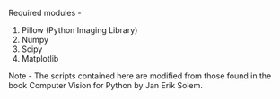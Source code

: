 Required modules - 

1. Pillow (Python Imaging Library)
2. Numpy
3. Scipy
4. Matplotlib

Note - The scripts contained here are modified from those found in the book Computer Vision for Python by Jan Erik Solem.
